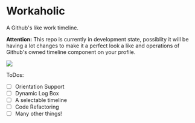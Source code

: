 # Workaholic
A Github's like work timeline.

<b>Attention:</b> This repo is currently in development state, possiblity it will be having a lot changes to make it a perfect look a like and operations of Github's owned timeline component on your profile. 

<img src="https://github.com/hemangshah/Workaholic/blob/master/Screenshots/WHLandscape.png">

ToDos:
- [ ] Orientation Support
- [ ] Dynamic Log Box
- [ ] A selectable timeline
- [ ] Code Refactoring
- [ ] Many other things!
